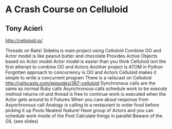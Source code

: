 # A Crash Course on Celluloid
## Tony Acieri

http://celluloid.io/

Threads on Rails!
Sidekiq is main project using Celluloid
Combine OO and Actor model is like peanut butter and chocolate
Provides Active Objects based on Actor model
Actor model is easier than you think
Celluloid isnt the first attempt to combine OO and Actors
Another project is ATOM in Python
Forgotten approach to concurrency is OO and Actors
Celluloid makes it simple to write a concurrent program
There is a railscast on Celluloid
  http://railscasts.com/episodes/367-celluloid
Synchronous calls are the same as normal Ruby calls
Asynchronous calls 
  schedule work to be execute
  method returns nil and thread is free to continue
  work is executed when the Actor gets around to it
Futures
  When you care about response from Asynchronous call
  Analogy is calling to a restaurant to order food before picking it up
Pools
  Neatest feature!
  Have group of Actors and you can schedule work inside of the Pool
  Calculate things in parallel
Beware of the GIL
  (see slides)
